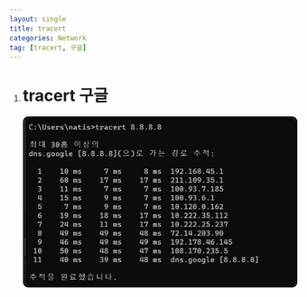 ```yaml
---
layout: single
title: tracert
categories: Network
tag: [tracert, 구글]
---
```


1. # tracert 구글   
   <img style="border: 3px solid black;border-radius:9px;width:680px;" src="../../imgs/ubuntu/tracert.png">   
   